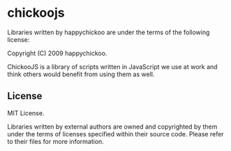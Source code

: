chickoojs
=========

Libraries written by happychickoo are under the terms of the following
license:

Copyright (C) 2009 happychickoo.

ChickooJS is a library of scripts written in JavaScript
we use at work and think others would benefit from using
them as well.

License
-------
MIT License.

Libraries written by external authors are owned and copyrighted by them
under the terms of licenses specified within their source code.
Please refer to their files for more information.


